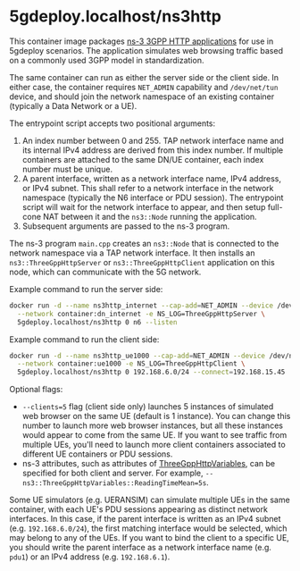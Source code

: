 # 5gdeploy.localhost/ns3http

This container image packages [ns-3 3GPP HTTP applications](https://www.nsnam.org/docs/release/3.35/models/html/applications.html) for use in 5gdeploy scenarios.
The application simulates web browsing traffic based on a commonly used 3GPP model in standardization.

The same container can run as either the server side or the client side.
In either case, the container requires `NET_ADMIN` capability and `/dev/net/tun` device, and should join the network namespace of an existing container (typically a Data Network or a UE).

The entrypoint script accepts two positional arguments:

1. An index number between 0 and 255.
   TAP network interface name and its internal IPv4 address are derived from this index number.
   If multiple containers are attached to the same DN/UE container, each index number must be unique.
2. A parent interface, written as a network interface name, IPv4 address, or IPv4 subnet.
   This shall refer to a network interface in the network namespace (typically the N6 interface or PDU session).
   The entrypoint script will wait for the network interface to appear, and then setup full-cone NAT between it and the `ns3::Node` running the application.
3. Subsequent arguments are passed to the ns-3 program.

The ns-3 program `main.cpp` creates an `ns3::Node` that is connected to the network namespace via a TAP network interface.
It then installs an `ns3::ThreeGppHttpServer` or `ns3::ThreeGppHttpClient` application on this node, which can communicate with the 5G network.

Example command to run the server side:

```bash
docker run -d --name ns3http_internet --cap-add=NET_ADMIN --device /dev/net/tun \
  --network container:dn_internet -e NS_LOG=ThreeGppHttpServer \
  5gdeploy.localhost/ns3http 0 n6 --listen
```

Example command to run the client side:

```bash
docker run -d --name ns3http_ue1000 --cap-add=NET_ADMIN --device /dev/net/tun \
  --network container:ue1000 -e NS_LOG=ThreeGppHttpClient \
  5gdeploy.localhost/ns3http 0 192.168.6.0/24 --connect=192.168.15.45
```

Optional flags:

* `--clients=5` flag (client side only) launches 5 instances of simulated web browser on the same UE (default is 1 instance).
  You can change this number to launch more web browser instances, but all these instances would appear to come from the same UE.
  If you want to see traffic from multiple UEs, you'll need to launch more client containers associated to different UE containers or PDU sessions.
* ns-3 attributes, such as attributes of [ThreeGppHttpVariables](https://www.nsnam.org/docs/release/3.35/doxygen/classns3_1_1_three_gpp_http_variables.html), can be specified for both client and server.
  For example, `--ns3::ThreeGppHttpVariables::ReadingTimeMean=5s`.

Some UE simulators (e.g. UERANSIM) can simulate multiple UEs in the same container, with each UE's PDU sessions appearing as distinct network interfaces.
In this case, if the parent interface is written as an IPv4 subnet (e.g. `192.168.6.0/24`), the first matching interface would be selected, which may belong to any of the UEs.
If you want to bind the client to a specific UE, you should write the parent interface as a network interface name (e.g. `pdu1`) or an IPv4 address (e.g. `192.168.6.1`).
